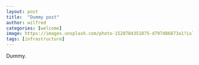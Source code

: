 ```yaml
---
layout: post
title:  "Dummy post"
author: wilfred
categories: [welcome]
image: https://images.unsplash.com/photo-1528784351875-d797d86873a1?ixlib=rb-1.2.1&auto=format&fit=crop&w=750&q=80
tags: [infrastructure]
---
```

Dummy.